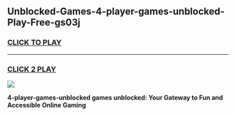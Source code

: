 
## Unblocked-Games-4-player-games-unblocked-Play-Free-gs03j
<h3>
<a href="https://premium76.site?title=4-player-games-unblocked&ref=19M">CLICK TO PLAY</a></h3>
<hr>

<h3>
<a href="https://premium76.site?title=4-player-games-unblocked&ref=19M">CLICK 2 PLAY</a>
  
</h3>

<a href="https://premium76.site?title=4-player-games-unblocked&ref=19M"><img src="https://clearcache.store/games.png"></a>


**4-player-games-unblocked games unblocked: Your Gateway to Fun and Accessible Online Gaming**
